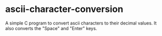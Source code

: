 # ascii-character-conversion
 A simple C program to convert ascii characters to their decimal values. It also converts the "Space" and "Enter" keys.
